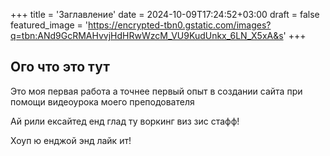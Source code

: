 +++
title = 'Заглавление'
date = 2024-10-09T17:24:52+03:00
draft = false
featured_image = 'https://encrypted-tbn0.gstatic.com/images?q=tbn:ANd9GcRMAHvvjHdHRwWzcM_VU9KudUnkx_6LN_X5xA&s'
+++
## Ого что это тут

Это моя первая работа а точнее первый опыт в создании сайта при помощи видеоурока моего преподователя

Ай рили ексайтед енд глад ту воркинг виз зис стафф!

Хоуп ю енджой энд лайк ит!